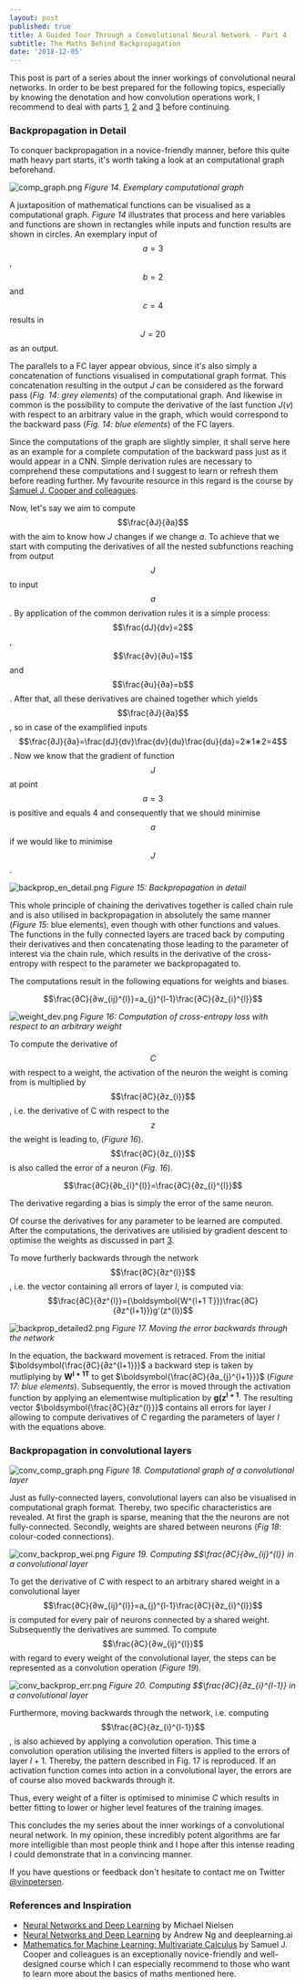 ```yaml
---
layout: post
published: true
title: A Guided Tour Through a Convolutional Neural Network - Part 4
subtitle: The Maths Behind Backpropagation
date: '2018-12-05'
---
```

This post is part of a series about the inner workings of convolutional neural networks. In order to be best prepared for the following topics, especially by knowing the denotation and how convolution operations work, I recommend to deal with parts [1](https://vinpetersen.github.io/2018-11-23-a-guided-tour-through-a-convolutional-neural-network-part-1/), [2](https://vinpetersen.github.io/2018-11-25-a-guided-tour-through-a-convolutional-neural-network-part-2/) and [3](https://vinpetersen.github.io/2019-11-29-a-guided-tour-through-a-convolutional-neural-network-part-3/) before continuing.

### Backpropagation in Detail

To conquer backpropagation in a novice-friendly manner, before this quite math heavy part starts, it's worth taking a look at an computational graph beforehand.

![comp_graph.png]({{site.baseurl}}/img/computational_graph.png)
*Figure 14. Exemplary computational graph*

A juxtaposition of mathematical functions can be visualised as a computational graph. *Figure 14* illustrates that process and here variables and functions are shown in rectangles while inputs and function results are shown in circles. An exemplary input of $$a=3$$, $$b=2$$ and $$c=4$$ results in $$J=20$$ as an output.

The parallels to a FC layer appear obvious, since it's also simply a concatenation of functions visualised in computational graph format. This concatenation resulting in the output $J$ can be considered as the forward pass (*Fig. 14: grey elements*) of the computational graph. And likewise in common is the possibility to compute the derivative of the last function $J(v)$ with respect to an arbitrary value in the graph, which would correspond to the backward pass (*Fig. 14: blue elements*) of the FC layers.

Since the computations of the graph are slightly simpler, it shall serve here as an example for a complete computation of the backward pass just as it would appear in a CNN. Simple derivation rules are necessary to comprehend these computations and I suggest to learn or refresh them before reading further. My favourite resource in this regard is the course by [Samuel J. Cooper and colleagues](https://www.coursera.org/learn/multivariate-calculus-machine-learning).

Now, let's say we aim to compute $$\frac{∂J}{∂a}$$ with the aim to know how $J$ changes if we change $a$. To achieve that we start with computing the derivatives of all the nested subfunctions reaching from output $$J$$ to input $$a$$. By application of the common derivation rules it is a simple process: $$\frac{dJ}{dv}=2$$, $$\frac{∂v}{∂u}=1$$ and $$\frac{∂u}{∂a}=b$$. After that, all these derivatives are chained together which yields $$\frac{∂J}{∂a}$$, so in case of the examplified inputs $$\frac{∂J}{∂a}=\frac{dJ}{dv}\frac{dv}{du}\frac{du}{da}=2∗1∗2=4$$. Now we know that the gradient of function $$J$$ at point $$a=3$$ is positive and equals 4 and consequently that we should minimise $$a$$ if we would like to minimise $$J$$. 

![backprop_en_detail.png]({{site.baseurl}}/img/backprop_detailed.png)
*Figure 15: Backpropagation in detail*

This whole principle of chaining the derivatives together is called chain rule and is also utilised in backpropagation in absolutely the same manner (*Figure 15*: blue elements), even though with other functions and values. The functions in the fully connected layers are traced back by computing their derivatives and then concatenating those leading to the parameter of interest via the chain rule, which results in the derivative of the cross-entropy with respect to the parameter we backpropagated to.

The computations result in the following equations for weights and biases.

$$\frac{∂C}{∂w_{ij}^{l}}=a_{j}^{l-1}\frac{∂C}{∂z_{i}^{l}}$$



![weight_dev.png]({{site.baseurl}}/img/weight_dev.png)
*Figure 16: Computation of cross-entropy loss with respect to an arbitrary weight*

To compute the derivative of $$C$$ with respect to a weight, the activation of the neuron the weight is coming from is multiplied by $$\frac{∂C}{∂z_{i}}$$, i.e. the derivative of C with respect to the $$z$$ the weight is leading to, (*Figure 16*). $$\frac{∂C}{∂z_{i}}$$ is also called the error of a neuron (*Fig. 16*).

$$\frac{∂C}{∂b_{i}^{l}}=\frac{∂C}{∂z_{i}^{l}}$$

The derivative regarding a bias is simply the error of the same neuron.

Of course the derivatives for any parameter to be learned are computed. After the computations, the derivatives are utilisied by gradient descent to optimise the weights as discussed in part [3](https://vinpetersen.github.io/2019-11-29-a-guided-tour-through-a-convolutional-neural-network-part-3/).

To move furtherly backwards through the network $$\frac{∂C}{∂z^{l}}$$, i.e. the vector containing all errors of layer $l$, is computed via: 
$$\frac{∂C}{∂z^{l}}=(\boldsymbol{W^{l+1 T}})\frac{∂C}{∂z^{l+1}})g'(z^{l})$$

![backprop_detailed2.png]({{site.baseurl}}/img/backprop_detailed2.png)
*Figure 17. Moving the error backwards through the network*

In the equation, the backward movement is retraced. From the initial $\boldsymbol{\frac{∂C}{∂z^{l+1}}}$ a backward step is taken by mutliplying by $\boldsymbol{W^{l+1T}}$ to get $\boldsymbol{\frac{∂C}{∂a_{j}^{l+1}}}$ (*Figure 17: blue elements*). Subsequently, the error is moved through the activation function by applying an elementwise multiplication by $\boldsymbol{g(z^{l+1}}$. The resulting vector $\boldsymbol{\frac{∂C}{∂z^{l}}}$ contains all errors for layer $l$  allowing to compute derivatives of $C$ regarding the parameters of layer $l$ with the equations above.

### Backpropagation in convolutional layers

![conv_comp_graph.png]({{site.baseurl}}/img/conv_comp_graph.png)
*Figure 18. Computational graph of a convolutional layer*

Just as fully-connected layers, convolutional layers can also be visualised in computational graph format. Thereby, two specific characteristics are revealed. At first the graph is sparse, meaning that the the neurons are not fully-connected. Secondly, weights are shared between neurons (*Fig 18*: colour-coded connections).

![conv_backprop_wei.png]({{site.baseurl}}/img/conv_backprop_wei.png)
*Figure 19. Computing *$$\frac{∂C}{∂w_{ij}^{l}}* in a convolutional layer*

To get the derivative of $C$ with respect to an arbitrary shared weight in a convolutional layer $$\frac{∂C}{∂w_{ij}^{l}}=a_{j}^{l-1}\frac{∂C}{∂z_{i}^{l}}$$ is computed for every pair of neurons connected by a shared weight. Subsequently the derivatives are summed. To compute $$\frac{∂C}{∂w_{ij}^{l}}$$ with regard to every weight of the convolutional layer, the steps can be represented as a convolution operation (*Figure 19*).

![conv_backprop_err.png]({{site.baseurl}}/img/conv_backprop_err2.png)
*Figure 20. Computing *$$\frac{∂C}{∂z_{i}^{l-1}}* in a convolutional layer*

Furthermore, moving backwards through the network, i.e. computing $$\frac{∂C}{∂z_{i}^{l-1}}$$, is also achieved by applying a convolution operation. This time a convolution operation utilising the inverted filters is applied to the errors of layer $l+1$. Thereby, the pattern described in Fig. 17 is reproduced. If an activation function comes into action in a convolutional layer, the errors are of course also moved backwards through it.

Thus, every weight of a filter is optimised to minimise $C$ which results in better fitting to lower or higher level features of the training images.

This concludes the my series about the inner workings of a convolutional neural network. In my opinion, these incredibly potent algorithms are far more intelligible than most people think and I hope after this intense reading I could demonstrate that in a convincing manner.

If you have questions or feedback don't hesitate to contact me on Twitter [@vinpetersen](https://twitter.com/vinpetersen).

### References and Inspiration
* [Neural Networks and Deep Learning](http://neuralnetworksanddeeplearning.com/chap2.html) by Michael Nielsen
* [Neural Networks and Deep Learning](https://www.coursera.org/learn/neural-networks-deep-learning?specialization=deep-learning) by Andrew Ng and deeplearning.ai
* [Mathematics for Machine Learning: Multivariate Calculus](https://www.coursera.org/learn/multivariate-calculus-machine-learning) by Samuel J. Cooper and colleagues is an exceptionally novice-friendly and well-designed course which I can especially recommend to those who want to learn more about the basics of maths mentioned here.

